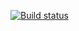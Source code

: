 [![Build status](https://ci.appveyor.com/api/projects/status/46rrsmvheruchwct?svg=true)](https://ci.appveyor.com/project/Ibragim066/testing)